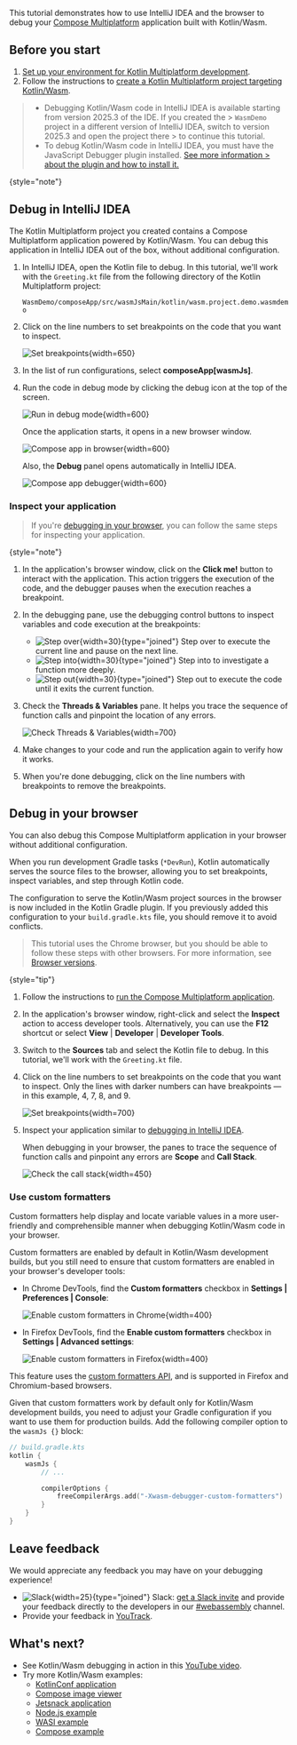 [//]: # (title: Debug Kotlin/Wasm code)

<primary-label ref="beta"/> 

This tutorial demonstrates how to use IntelliJ IDEA and the browser 
to debug your [Compose Multiplatform](https://www.jetbrains.com/lp/compose-multiplatform/)
application built with Kotlin/Wasm.

## Before you start

1. [Set up your environment for Kotlin Multiplatform development](https://www.jetbrains.com/help/kotlin-multiplatform-dev/quickstart.html#set-up-the-environment).
2. Follow the instructions to [create a Kotlin Multiplatform project targeting Kotlin/Wasm](wasm-get-started.md#create-a-project).

> * Debugging Kotlin/Wasm code in IntelliJ IDEA is available starting from version 2025.3 of the IDE. If you created the
    > `WasmDemo` project in a different version of IntelliJ IDEA, switch to version 2025.3 and open the project there
    > to continue this tutorial.
> * To debug Kotlin/Wasm code in IntelliJ IDEA, you must have the JavaScript Debugger plugin installed. [See more information
    > about the plugin and how to install it.](https://www.jetbrains.com/help/idea/debugging-javascript-in-chrome.html#ws_js_debugging_chrome_before_you_start)
>
{style="note"}

## Debug in IntelliJ IDEA

The Kotlin Multiplatform project you created contains a Compose Multiplatform application powered by Kotlin/Wasm.
You can debug this application
in IntelliJ IDEA out of the box, without additional configuration.

1. In IntelliJ IDEA, open the Kotlin file to debug. In this tutorial, we'll work with the `Greeting.kt` file from the following directory
   of the Kotlin Multiplatform project:

   `WasmDemo/composeApp/src/wasmJsMain/kotlin/wasm.project.demo.wasmdemo`

2. Click on the line numbers to set breakpoints on the code that you want to inspect.

   ![Set breakpoints](wasm-breakpoints-intellij.png){width=650}

3. In the list of run configurations, select **composeApp[wasmJs]**.
4. Run the code in debug mode by clicking the debug icon at the top of the screen.

   ![Run in debug mode](wasm-debug-run-configurations.png){width=600}

   Once the application starts, it opens in a new browser window.

   ![Compose app in browser](wasm-composeapp-browser.png){width=600}

   Also, the **Debug** panel opens automatically in IntelliJ IDEA.

   ![Compose app debugger](wasm-debug-pane.png){width=600}

### Inspect your application

> If you're [debugging in your browser](#debug-in-your-browser), you can follow the same steps for inspecting your application.
>
{style="note"}

1. In the application's browser window, click on the **Click me!** button to interact with the application. This action triggers the execution of the
   code, and the debugger pauses when the execution reaches a breakpoint.

2. In the debugging pane, use the debugging control buttons to inspect variables and code execution at the breakpoints:
    * ![Step over](wasm-debug-step-over.png){width=30}{type="joined"} Step over to execute the current line and pause on the next line.
    * ![Step into](wasm-debug-step-into.png){width=30}{type="joined"} Step into to investigate a function more deeply.
    * ![Step out](wasm-debug-step-out.png){width=30}{type="joined"} Step out to execute the code until it exits the current function.

3. Check the **Threads & Variables** pane. It helps you trace the sequence of function calls and pinpoint the location of any errors.

   ![Check Threads & Variables](wasm-debug-panes-intellij.png){width=700}

4. Make changes to your code and run the application again to verify how it works.
5. When you're done debugging, click on the line numbers with breakpoints to remove the breakpoints.

## Debug in your browser

You can also debug this Compose Multiplatform application
in your browser without additional configuration. 

When you run development Gradle tasks (`*DevRun`), Kotlin automatically serves the source files to the browser,
allowing you to set breakpoints, inspect variables,
and step through Kotlin code.

The configuration to serve the Kotlin/Wasm project sources in the browser is now included in the Kotlin Gradle plugin.
If you previously added this configuration
to your `build.gradle.kts` file, you should remove it to avoid conflicts.

> This tutorial uses the Chrome browser, but you should be able to follow these steps with other browsers. For more information,
> see [Browser versions](wasm-configuration.md#browser-versions).
>
{style="tip"}

1. Follow the instructions to [run the Compose Multiplatform application](wasm-get-started.md#run-the-application).

2. In the application's browser window, right-click and select the **Inspect** action to access developer tools.
   Alternatively, you can use the **F12** shortcut or select **View** | **Developer** | **Developer Tools**.

3. Switch to the **Sources** tab and select the Kotlin file to debug. In this tutorial, we'll work with the `Greeting.kt` file.

4. Click on the line numbers to set breakpoints on the code that you want to inspect. Only the lines
   with darker numbers can have breakpoints — in this example, 4, 7, 8, and 9.

   ![Set breakpoints](wasm-breakpoints-browser.png){width=700}

5. Inspect your application similar to [debugging in IntelliJ IDEA](#inspect-your-application).

    When debugging in your browser, the panes to trace the sequence of function
    calls and pinpoint any errors are **Scope** and **Call Stack**.

   ![Check the call stack](wasm-debug-scope.png){width=450}

### Use custom formatters

Custom formatters help display and locate variable values in a more user-friendly and comprehensible manner when debugging Kotlin/Wasm code
in your browser.

Custom formatters are enabled by default in Kotlin/Wasm development builds, but
you still need to ensure that custom formatters are enabled in your browser's developer tools:

* In Chrome DevTools, find the **Custom formatters** checkbox in **Settings | Preferences | Console**:

  ![Enable custom formatters in Chrome](wasm-custom-formatters-chrome.png){width=400}

* In Firefox DevTools, find the **Enable custom formatters** checkbox in **Settings | Advanced settings**:

  ![Enable custom formatters in Firefox](wasm-custom-formatters-firefox.png){width=400}

This feature uses the [custom formatters API](https://firefox-source-docs.mozilla.org/devtools-user/custom_formatters/index.html),
and is supported in Firefox and Chromium-based browsers.

Given that custom formatters work by default only for Kotlin/Wasm development builds,
you need to adjust your Gradle configuration if you want to use them for production builds.
Add the following compiler option to the `wasmJs {}` block:

```kotlin
// build.gradle.kts
kotlin {
    wasmJs {
        // ...

        compilerOptions {
            freeCompilerArgs.add("-Xwasm-debugger-custom-formatters")
        }
    }
}
```

## Leave feedback

We would appreciate any feedback you may have on your debugging experience!

* ![Slack](slack.svg){width=25}{type="joined"} Slack: [get a Slack invite](https://surveys.jetbrains.com/s3/kotlin-slack-sign-up) and provide your feedback directly to the developers in our [#webassembly](https://kotlinlang.slack.com/archives/CDFP59223) channel.
* Provide your feedback in [YouTrack](https://youtrack.jetbrains.com/issue/KT-56492).

## What's next?

* See Kotlin/Wasm debugging in action in this [YouTube video](https://www.youtube.com/watch?v=t3FUWfJWrjU&t=2703s).
* Try more Kotlin/Wasm examples:
  * [KotlinConf application](https://github.com/JetBrains/kotlinconf-app)
  * [Compose image viewer](https://github.com/JetBrains/compose-multiplatform/tree/master/examples/imageviewer)
  * [Jetsnack application](https://github.com/JetBrains/compose-multiplatform/tree/master/examples/jetsnack)
  * [Node.js example](https://github.com/Kotlin/kotlin-wasm-nodejs-template)
  * [WASI example](https://github.com/Kotlin/kotlin-wasm-wasi-template)
  * [Compose example](https://github.com/Kotlin/kotlin-wasm-compose-template)
